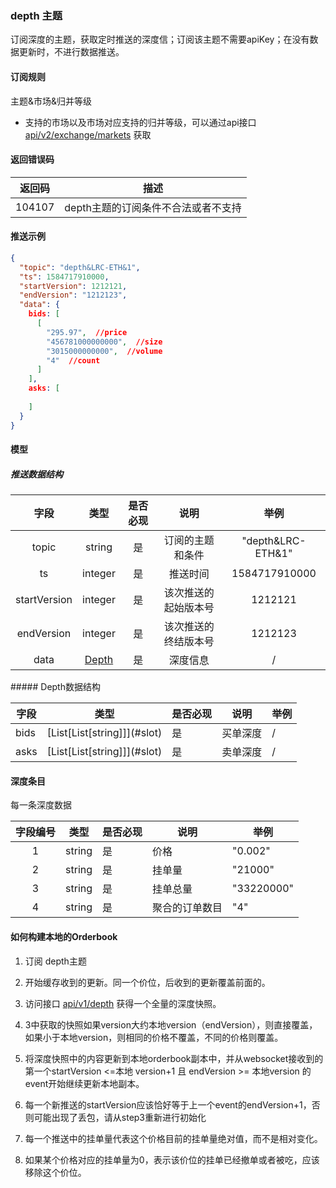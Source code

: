 ### depth 主题

订阅深度的主题，获取定时推送的深度信；订阅该主题不需要apiKey；在没有数据更新时，不进行数据推送。

#### 订阅规则

主题&市场&归并等级

- 支持的市场以及市场对应支持的归并等级，可以通过api接口[api/v2/exchange/markets](./dex_apis/getMarkets.md) 获取

#### 返回错误码

| 返回码 |                描述                 |
| :----: | :---------------------------------: |
| 104107 | depth主题的订阅条件不合法或者不支持 |

#### 推送示例

```json
{
  "topic": "depth&LRC-ETH&1",
  "ts": 1584717910000,
  "startVersion": 1212121,
  "endVersion": "1212123",
  "data": {
    bids: [
      [
        "295.97",  //price
        "456781000000000",  //size
        "3015000000000",  //volume
        "4"  //count
      ]
    ],
    asks: [
      
    ]
  }
}
```

#### 模型

##### 推送数据结构

|     字段     |      类型       | 是否必现 |         说明         |       举例        |
| :----------: | :-------------: | :------: | :------------------: | :---------------: |
|    topic     |     string      |    是    |   订阅的主题和条件   | "depth&LRC-ETH&1" |
|      ts      |     integer     |    是    |       推送时间       |   1584717910000   |
| startVersion |     integer     |    是    | 该次推送的起始版本号 |      1212121      |
|  endVersion  |     integer     |    是    | 该次推送的终结版本号 |      1212123      |
|     data     | [Depth](#depth) |    是    |       深度信息       |         /         |

#####<span id="depth">  Depth数据结构</span>

| 字段 | 类型                           | 是否必现 | 说明     | 举例 |
| ---- | ------------------------------ | -------- | -------- | ---- |
| bids | [List\[List\[string\]]](#slot) | 是       | 买单深度 | /    |
| asks | [List\[List\[string\]]](#slot) | 是       | 卖单深度 | /    |

#### <span id = "slot">深度条目</span>

每一条深度数据

| 字段编号 | 类型   | 是否必现 | 说明           | 举例       |
| :------: | ------ | -------- | -------------- | ---------- |
|    1     | string | 是       | 价格           | "0.002"    |
|    2     | string | 是       | 挂单量         | "21000"    |
|    3     | string | 是       | 挂单总量       | "33220000" |
|    4     | string | 是       | 聚合的订单数目 | "4"        |

#### 如何构建本地的Orderbook

1. 订阅 depth主题

2. 开始缓存收到的更新。同一个价位，后收到的更新覆盖前面的。

3. 访问接口 [api/v1/depth](./dex_apis/getDepth.md) 获得一个全量的深度快照。

4. 3中获取的快照如果version大约本地version（endVersion），则直接覆盖，如果小于本地version，则相同的价格不覆盖，不同的价格则覆盖。

5. 将深度快照中的内容更新到本地orderbook副本中，并从websocket接收到的第一个startVersion <=本地 version+1 且 endVersion >= 本地version 的event开始继续更新本地副本。

6. 每一个新推送的startVersion应该恰好等于上一个event的endVersion+1，否则可能出现了丢包，请从step3重新进行初始化

7. 每一个推送中的挂单量代表这个价格目前的挂单量绝对值，而不是相对变化。

8. 如果某个价格对应的挂单量为0，表示该价位的挂单已经撤单或者被吃，应该移除这个价位。